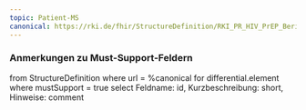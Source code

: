 ```yaml
---
topic: Patient-MS
canonical: https://rki.de/fhir/StructureDefinition/RKI_PR_HIV_PrEP_Bericht_Patient
---
```


### Anmerkungen zu Must-Support-Feldern

<fql>
from
	StructureDefinition
where 
    url = %canonical
for differential.element
where mustSupport = true
select
	Feldname: id, Kurzbeschreibung: short, Hinweise: comment
</fql>

